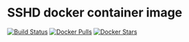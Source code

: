 # SSHD docker container image

[![Build Status](https://github.com/wodby/sshd/workflows/Build%20docker%20image/badge.svg)](https://github.com/wodby/sshd/actions)
[![Docker Pulls](https://img.shields.io/docker/pulls/wodby/sshd.svg)](https://hub.docker.com/r/wodby/sshd)
[![Docker Stars](https://img.shields.io/docker/stars/wodby/sshd.svg)](https://hub.docker.com/r/wodby/sshd)
